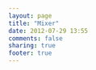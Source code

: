 ```yaml
---
layout: page
title: "Mixer"
date: 2012-07-29 13:55
comments: false
sharing: true
footer: true
---
```

